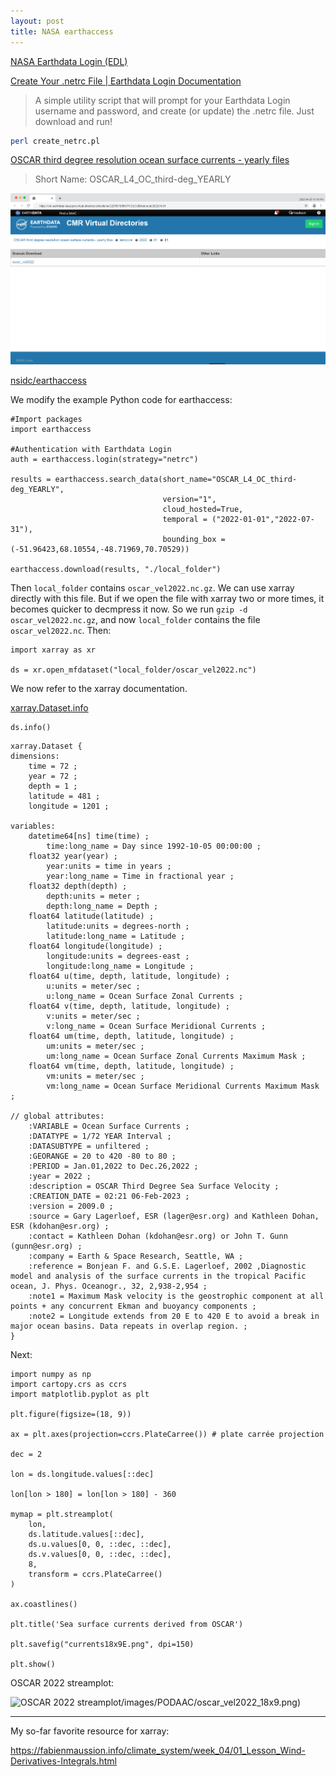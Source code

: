 ```yaml
---
layout: post
title: NASA earthaccess
---
```


[NASA Earthdata Login (EDL)](https://urs.earthdata.nasa.gov/)

[Create Your .netrc File \| Earthdata Login Documentation](https://urs.earthdata.nasa.gov/documentation/for_users/data_access/create_net_rc_file)

> A simple utility script that will prompt for your Earthdata Login username and password, and create (or update) the .netrc file. Just download and run!

```bash
perl create_netrc.pl
```

[OSCAR third degree resolution ocean surface currents - yearly files](https://podaac.jpl.nasa.gov/dataset/OSCAR_L4_OC_third-deg_YEARLY)

> Short Name: OSCAR_L4_OC_third-deg_YEARLY

![oscar_vel2022 granule](/images/PODAAC/cmr_oscar_vel2022.png)

[nsidc/earthaccess](https://github.com/nsidc/earthaccess)

We modify the example Python code for earthaccess:

```python3
#Import packages
import earthaccess

#Authentication with Earthdata Login
auth = earthaccess.login(strategy="netrc")

results = earthaccess.search_data(short_name="OSCAR_L4_OC_third-deg_YEARLY",
                                  version="1",
                                  cloud_hosted=True,
                                  temporal = ("2022-01-01","2022-07-31"),
                                  bounding_box = (-51.96423,68.10554,-48.71969,70.70529))

earthaccess.download(results, "./local_folder")
```

Then `local_folder` contains `oscar_vel2022.nc.gz`. We can use xarray directly with this file. But if we open the file with xarray two or
more times, it becomes quicker to decmpress it now. So we run `gzip -d oscar_vel2022.nc.gz`, and now `local_folder` contains the file `oscar_vel2022.nc`.
Then:

```python3
import xarray as xr

ds = xr.open_mfdataset("local_folder/oscar_vel2022.nc")
```

We now refer to the xarray documentation.

[xarray.Dataset.info](https://docs.xarray.dev/en/stable/generated/xarray.Dataset.info.html)

```
ds.info()
```

```
xarray.Dataset {
dimensions:
	time = 72 ;
	year = 72 ;
	depth = 1 ;
	latitude = 481 ;
	longitude = 1201 ;

variables:
	datetime64[ns] time(time) ;
		time:long_name = Day since 1992-10-05 00:00:00 ;
	float32 year(year) ;
		year:units = time in years ;
		year:long_name = Time in fractional year ;
	float32 depth(depth) ;
		depth:units = meter ;
		depth:long_name = Depth ;
	float64 latitude(latitude) ;
		latitude:units = degrees-north ;
		latitude:long_name = Latitude ;
	float64 longitude(longitude) ;
		longitude:units = degrees-east ;
		longitude:long_name = Longitude ;
	float64 u(time, depth, latitude, longitude) ;
		u:units = meter/sec ;
		u:long_name = Ocean Surface Zonal Currents ;
	float64 v(time, depth, latitude, longitude) ;
		v:units = meter/sec ;
		v:long_name = Ocean Surface Meridional Currents ;
	float64 um(time, depth, latitude, longitude) ;
		um:units = meter/sec ;
		um:long_name = Ocean Surface Zonal Currents Maximum Mask ;
	float64 vm(time, depth, latitude, longitude) ;
		vm:units = meter/sec ;
		vm:long_name = Ocean Surface Meridional Currents Maximum Mask ;

// global attributes:
	:VARIABLE = Ocean Surface Currents ;
	:DATATYPE = 1/72 YEAR Interval ;
	:DATASUBTYPE = unfiltered ;
	:GEORANGE = 20 to 420 -80 to 80 ;
	:PERIOD = Jan.01,2022 to Dec.26,2022 ;
	:year = 2022 ;
	:description = OSCAR Third Degree Sea Surface Velocity ;
	:CREATION_DATE = 02:21 06-Feb-2023 ;
	:version = 2009.0 ;
	:source = Gary Lagerloef, ESR (lager@esr.org) and Kathleen Dohan, ESR (kdohan@esr.org) ;
	:contact = Kathleen Dohan (kdohan@esr.org) or John T. Gunn (gunn@esr.org) ;
	:company = Earth & Space Research, Seattle, WA ;
	:reference = Bonjean F. and G.S.E. Lagerloef, 2002 ,Diagnostic model and analysis of the surface currents in the tropical Pacific ocean, J. Phys. Oceanogr., 32, 2,938-2,954 ;
	:note1 = Maximum Mask velocity is the geostrophic component at all points + any concurrent Ekman and buoyancy components ;
	:note2 = Longitude extends from 20 E to 420 E to avoid a break in major ocean basins. Data repeats in overlap region. ;
}
```

Next:

```python3
import numpy as np
import cartopy.crs as ccrs
import matplotlib.pyplot as plt

plt.figure(figsize=(18, 9))

ax = plt.axes(projection=ccrs.PlateCarree()) # plate carrée projection

dec = 2

lon = ds.longitude.values[::dec]

lon[lon > 180] = lon[lon > 180] - 360

mymap = plt.streamplot(
    lon,
    ds.latitude.values[::dec],
    ds.u.values[0, 0, ::dec, ::dec],
    ds.v.values[0, 0, ::dec, ::dec],
    8,
    transform = ccrs.PlateCarree()
)

ax.coastlines()

plt.title('Sea surface currents derived from OSCAR')

plt.savefig("currents18x9E.png", dpi=150)

plt.show()
```

OSCAR 2022 streamplot:

![OSCAR 2022 streamplot]()/images/PODAAC/oscar_vel2022_18x9.png)

---

My so-far favorite resource for xarray:

<https://fabienmaussion.info/climate_system/week_04/01_Lesson_Wind-Derivatives-Integrals.html>